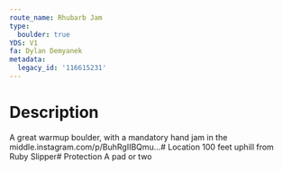 ```yaml
---
route_name: Rhubarb Jam
type:
  boulder: true
YDS: V1
fa: Dylan Demyanek
metadata:
  legacy_id: '116615231'
---
```

# Description
A great warmup boulder, with a mandatory hand jam in the middle.instagram.com/p/BuhRgIIBQmu…# Location
100 feet uphill from Ruby Slipper# Protection
A pad or two